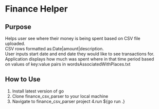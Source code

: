 # Finance Helper

## Purpose
Helps user see where their money is being spent based on CSV file uploaded.  
CSV rows formatted as:Date|amount|description.  
User inputs start date and end date they would like to see transactions for.  Application displays how much was spent where in that time period based on values of key:value pairs in wordsAssociatedWithPlaces.txt   

## How to Use
1. Install latest version of go
2. Clone finance_csv_parser to your local machine
3. Navigate to finance_csv_parser project
4.run ${go run .}
 
